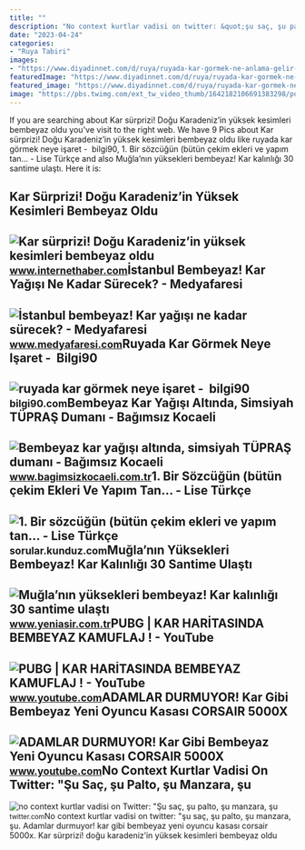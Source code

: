 ```yaml
---
title: ""
description: "No context kurtlar vadisi on twitter: &quot;şu saç, şu palto, şu manzara, şu"
date: "2023-04-24"
categories:
- "Ruya Tabiri"
images:
- "https://www.diyadinnet.com/d/ruya/ruyada-kar-gormek-ne-anlama-gelir-5964.jpg"
featuredImage: "https://www.diyadinnet.com/d/ruya/ruyada-kar-gormek-ne-anlama-gelir-5964.jpg"
featured_image: "https://www.diyadinnet.com/d/ruya/ruyada-kar-gormek-ne-anlama-gelir-5964.jpg"
image: "https://pbs.twimg.com/ext_tw_video_thumb/1642182106691383298/pu/img/jtxznMeKHtwsBjLQ.jpg"
---
```


If you are searching about Kar sürprizi! Doğu Karadeniz’in yüksek kesimleri bembeyaz oldu you've visit to the right web. We have 9 Pics about Kar sürprizi! Doğu Karadeniz’in yüksek kesimleri bembeyaz oldu like ruyada kar görmek neye işaret - ️ bilgi90, 1. Bir sözcüğün (bütün çekim ekleri ve yapım tan... - Lise Türkçe and also Muğla’nın yüksekleri bembeyaz! Kar kalınlığı 30 santime ulaştı. Here it is:

Kar Sürprizi! Doğu Karadeniz’in Yüksek Kesimleri Bembeyaz Oldu
--------------------------------------------------------------

 ![Kar sürprizi! Doğu Karadeniz’in yüksek kesimleri bembeyaz oldu](https://img.internethaber.com/rcman/Cw1280h720q95gc/storage/files/images/2021/09/23/basliksiz-19-0g1Z_cover.jpg) <small>www.internethaber.com</small>İstanbul Bembeyaz! Kar Yağışı Ne Kadar Sürecek? - Medyafaresi
-------------------------------------------------------------

 ![İstanbul bembeyaz! Kar yağışı ne kadar sürecek? - Medyafaresi](https://img.medyafaresi.com/rcman/Cw940h529q95gc/storage/old/files/2015/12/31/765176/765176.jpg) <small>www.medyafaresi.com</small>Ruyada Kar Görmek Neye Işaret - ️ Bilgi90
-----------------------------------------

 ![ruyada kar görmek neye işaret - ️ bilgi90](https://www.diyadinnet.com/d/ruya/ruyada-kar-gormek-ne-anlama-gelir-5964.jpg) <small>bilgi90.com</small>Bembeyaz Kar Yağışı Altında, Simsiyah TÜPRAŞ Dumanı - Bağımsız Kocaeli
----------------------------------------------------------------------

 ![Bembeyaz kar yağışı altında, simsiyah TÜPRAŞ dumanı - Bağımsız Kocaeli](https://www.bagimsizkocaeli.com.tr/wp-content/uploads/2022/03/Bembeyaz-kar-yagisi-altinda-simsiyah-TUPRAS-dumani-1.jpg) <small>www.bagimsizkocaeli.com.tr</small>1. Bir Sözcüğün (bütün çekim Ekleri Ve Yapım Tan... - Lise Türkçe
-----------------------------------------------------------------

 ![1. Bir sözcüğün (bütün çekim ekleri ve yapım tan... - Lise Türkçe](https://media.kunduz.com/media/question/seo/raw/20220401191143784505-1892310_sSX00JW7Q.jpg?h=512) <small>sorular.kunduz.com</small>Muğla’nın Yüksekleri Bembeyaz! Kar Kalınlığı 30 Santime Ulaştı
--------------------------------------------------------------

 ![Muğla’nın yüksekleri bembeyaz! Kar kalınlığı 30 santime ulaştı](https://iaysr.tmgrup.com.tr/38373a/780/411/0/96/800/517?u=https://iysr.tmgrup.com.tr/2022/03/04/muglanin-yuksekleri-bembeyaz-kar-kalinligi-30-santime-ulasti-1646394954185.jpeg) <small>www.yeniasir.com.tr</small>PUBG | KAR HARİTASINDA BEMBEYAZ KAMUFLAJ ! - YouTube
----------------------------------------------------

 ![PUBG | KAR HARİTASINDA BEMBEYAZ KAMUFLAJ ! - YouTube](https://i.ytimg.com/vi/wCFioiqAQhw/maxresdefault.jpg) <small>www.youtube.com</small>ADAMLAR DURMUYOR! Kar Gibi Bembeyaz Yeni Oyuncu Kasası CORSAIR 5000X
--------------------------------------------------------------------

 ![ADAMLAR DURMUYOR! Kar Gibi Bembeyaz Yeni Oyuncu Kasası CORSAIR 5000X](https://i.ytimg.com/vi/0kd5bKXAh0U/maxresdefault.jpg) <small>www.youtube.com</small>No Context Kurtlar Vadisi On Twitter: "Şu Saç, şu Palto, şu Manzara, şu
-----------------------------------------------------------------------

 ![no context kurtlar vadisi on Twitter: "Şu saç, şu palto, şu manzara, şu](https://pbs.twimg.com/ext_tw_video_thumb/1642182106691383298/pu/img/jtxznMeKHtwsBjLQ.jpg) <small>twitter.com</small>No context kurtlar vadisi on twitter: "şu saç, şu palto, şu manzara, şu. Adamlar durmuyor! kar gibi bembeyaz yeni oyuncu kasası corsair 5000x. Kar sürprizi! doğu karadeniz’in yüksek kesimleri bembeyaz oldu
